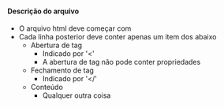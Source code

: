 #### Descrição do arquivo

- O arquivo html deve começar com <!DOCTYPE html>
- Cada linha posterior deve conter apenas um item dos abaixo
    - Abertura de tag
        - Indicado por '<'
        - A abertura de tag não pode conter propriedades
    - Fechamento de tag
        - Indicado por '</'
    - Conteúdo
        - Qualquer outra coisa
